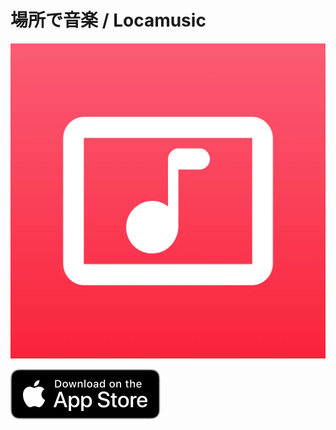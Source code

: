 # 場所で音楽 / Locamusic

<img id="app_icon_big"
src="../../images/apps/locamusic.webp"
alt="場所で音楽 / Locamusic"
/>

<a href="https://apps.apple.com/us/app/locamusic/id6471416156?itsct=apps_box_link&itscg=30200">
  <img id="app_store_badge_big"
    src="../../images/app_store.svg"
    alt="App Store"
  />
</a>
